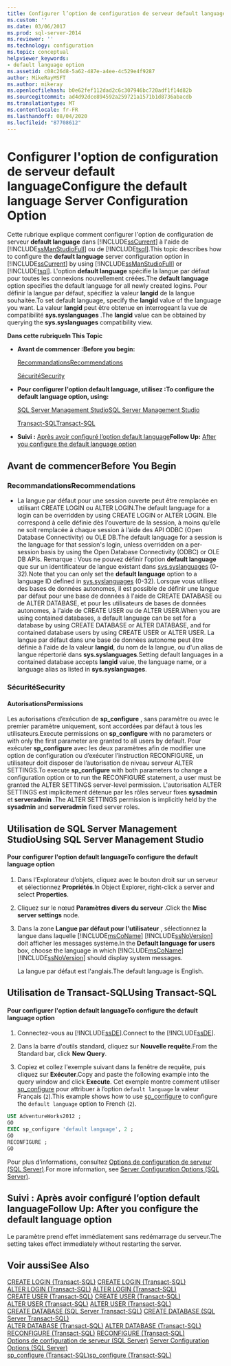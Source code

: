 ```yaml
---
title: Configurer l’option de configuration de serveur default language | Microsoft Docs
ms.custom: ''
ms.date: 03/06/2017
ms.prod: sql-server-2014
ms.reviewer: ''
ms.technology: configuration
ms.topic: conceptual
helpviewer_keywords:
- default language option
ms.assetid: c08c26d8-5a62-487e-a4ee-4c529e4f9287
author: MikeRayMSFT
ms.author: mikeray
ms.openlocfilehash: b0e62fef112dad2c6c307946bc720adf1f14d82b
ms.sourcegitcommit: ad4d92dce894592a259721a1571b1d8736abacdb
ms.translationtype: MT
ms.contentlocale: fr-FR
ms.lasthandoff: 08/04/2020
ms.locfileid: "87708612"
---
```

# <a name="configure-the-default-language-server-configuration-option"></a><span data-ttu-id="4f2a8-102">Configurer l'option de configuration de serveur default language</span><span class="sxs-lookup"><span data-stu-id="4f2a8-102">Configure the default language Server Configuration Option</span></span>
  <span data-ttu-id="4f2a8-103">Cette rubrique explique comment configurer l'option de configuration de serveur **default language** dans [!INCLUDE[ssCurrent](../../includes/sscurrent-md.md)] à l'aide de [!INCLUDE[ssManStudioFull](../../includes/ssmanstudiofull-md.md)] ou de [!INCLUDE[tsql](../../includes/tsql-md.md)].</span><span class="sxs-lookup"><span data-stu-id="4f2a8-103">This topic describes how to configure the **default language** server configuration option in [!INCLUDE[ssCurrent](../../includes/sscurrent-md.md)] by using [!INCLUDE[ssManStudioFull](../../includes/ssmanstudiofull-md.md)] or [!INCLUDE[tsql](../../includes/tsql-md.md)].</span></span> <span data-ttu-id="4f2a8-104">L'option **default language** spécifie la langue par défaut pour toutes les connexions nouvellement créées.</span><span class="sxs-lookup"><span data-stu-id="4f2a8-104">The **default language** option specifies the default language for all newly created logins.</span></span> <span data-ttu-id="4f2a8-105">Pour définir la langue par défaut, spécifiez la valeur **langid** de la langue souhaitée.</span><span class="sxs-lookup"><span data-stu-id="4f2a8-105">To set default language, specify the **langid** value of the language you want.</span></span> <span data-ttu-id="4f2a8-106">La valeur **langid** peut être obtenue en interrogeant la vue de compatibilité **sys.syslanguages** .</span><span class="sxs-lookup"><span data-stu-id="4f2a8-106">The **langid** value can be obtained by querying the **sys.syslanguages** compatibility view.</span></span>  
  
 <span data-ttu-id="4f2a8-107">**Dans cette rubrique**</span><span class="sxs-lookup"><span data-stu-id="4f2a8-107">**In This Topic**</span></span>  
  
-   <span data-ttu-id="4f2a8-108">**Avant de commencer :**</span><span class="sxs-lookup"><span data-stu-id="4f2a8-108">**Before you begin:**</span></span>  
  
     [<span data-ttu-id="4f2a8-109">Recommandations</span><span class="sxs-lookup"><span data-stu-id="4f2a8-109">Recommendations</span></span>](#Recommendations)  
  
     [<span data-ttu-id="4f2a8-110">Sécurité</span><span class="sxs-lookup"><span data-stu-id="4f2a8-110">Security</span></span>](#Security)  
  
-   <span data-ttu-id="4f2a8-111">**Pour configurer l'option default language, utilisez :**</span><span class="sxs-lookup"><span data-stu-id="4f2a8-111">**To configure the default language option, using:**</span></span>  
  
     [<span data-ttu-id="4f2a8-112">SQL Server Management Studio</span><span class="sxs-lookup"><span data-stu-id="4f2a8-112">SQL Server Management Studio</span></span>](#SSMSProcedure)  
  
     [<span data-ttu-id="4f2a8-113">Transact-SQL</span><span class="sxs-lookup"><span data-stu-id="4f2a8-113">Transact-SQL</span></span>](#TsqlProcedure)  
  
-   <span data-ttu-id="4f2a8-114">**Suivi :**  [Après avoir configuré l’option default language](#FollowUp)</span><span class="sxs-lookup"><span data-stu-id="4f2a8-114">**Follow Up:**  [After you configure the default language option](#FollowUp)</span></span>  
  
##  <a name="before-you-begin"></a><a name="BeforeYouBegin"></a> <span data-ttu-id="4f2a8-115">Avant de commencer</span><span class="sxs-lookup"><span data-stu-id="4f2a8-115">Before You Begin</span></span>  
  
###  <a name="recommendations"></a><a name="Recommendations"></a> <span data-ttu-id="4f2a8-116">Recommandations</span><span class="sxs-lookup"><span data-stu-id="4f2a8-116">Recommendations</span></span>  
  
-   <span data-ttu-id="4f2a8-117">La langue par défaut pour une session ouverte peut être remplacée en utilisant CREATE LOGIN ou ALTER LOGIN.</span><span class="sxs-lookup"><span data-stu-id="4f2a8-117">The default language for a login can be overridden by using CREATE LOGIN or ALTER LOGIN.</span></span> <span data-ttu-id="4f2a8-118">Elle correspond à celle définie dès l'ouverture de la session, à moins qu’elle ne soit remplacée à chaque session à l’aide des API ODBC (Open Database Connectivity) ou OLE DB.</span><span class="sxs-lookup"><span data-stu-id="4f2a8-118">The default language for a session is the language for that session's login, unless overridden on a per-session basis by using the Open Database Connectivity (ODBC) or OLE DB APIs.</span></span> <span data-ttu-id="4f2a8-119">Remarque : Vous ne pouvez définir l’option **default language** que sur un identificateur de langue existant dans [sys.syslanguages](/sql/relational-databases/system-compatibility-views/sys-syslanguages-transact-sql) (0-32).</span><span class="sxs-lookup"><span data-stu-id="4f2a8-119">Note that you can only set the **default language** option to a language ID defined in [sys.syslanguages](/sql/relational-databases/system-compatibility-views/sys-syslanguages-transact-sql) (0-32).</span></span> <span data-ttu-id="4f2a8-120">Lorsque vous utilisez des bases de données autonomes, il est possible de définir une langue par défaut pour une base de données à l'aide de CREATE DATABASE ou de ALTER DATABASE, et pour les utilisateurs de bases de données autonomes, à l'aide de CREATE USER ou de ALTER USER.</span><span class="sxs-lookup"><span data-stu-id="4f2a8-120">When you are using contained databases, a default language can be set for a database by using CREATE DATABASE or ALTER DATABASE, and for contained database users by using CREATE USER or ALTER USER.</span></span> <span data-ttu-id="4f2a8-121">La langue par défaut dans une base de données autonome peut être définie à l'aide de la valeur **langid**, du nom de la langue, ou d'un alias de langue répertorié dans **sys.syslanguages**.</span><span class="sxs-lookup"><span data-stu-id="4f2a8-121">Setting default languages in a contained database accepts **langid** value, the language name, or a language alias as listed in **sys.syslanguages**.</span></span>  
  
###  <a name="security"></a><a name="Security"></a> <span data-ttu-id="4f2a8-122">Sécurité</span><span class="sxs-lookup"><span data-stu-id="4f2a8-122">Security</span></span>  
  
####  <a name="permissions"></a><a name="Permissions"></a> <span data-ttu-id="4f2a8-123">Autorisations</span><span class="sxs-lookup"><span data-stu-id="4f2a8-123">Permissions</span></span>  
 <span data-ttu-id="4f2a8-124">Les autorisations d’exécution de **sp_configure** , sans paramètre ou avec le premier paramètre uniquement, sont accordées par défaut à tous les utilisateurs.</span><span class="sxs-lookup"><span data-stu-id="4f2a8-124">Execute permissions on **sp_configure** with no parameters or with only the first parameter are granted to all users by default.</span></span> <span data-ttu-id="4f2a8-125">Pour exécuter **sp_configure** avec les deux paramètres afin de modifier une option de configuration ou d’exécuter l’instruction RECONFIGURE, un utilisateur doit disposer de l’autorisation de niveau serveur ALTER SETTINGS.</span><span class="sxs-lookup"><span data-stu-id="4f2a8-125">To execute **sp_configure** with both parameters to change a configuration option or to run the RECONFIGURE statement, a user must be granted the ALTER SETTINGS server-level permission.</span></span> <span data-ttu-id="4f2a8-126">L'autorisation ALTER SETTINGS est implicitement détenue par les rôles serveur fixes **sysadmin** et **serveradmin** .</span><span class="sxs-lookup"><span data-stu-id="4f2a8-126">The ALTER SETTINGS permission is implicitly held by the **sysadmin** and **serveradmin** fixed server roles.</span></span>  
  
##  <a name="using-sql-server-management-studio"></a><a name="SSMSProcedure"></a> <span data-ttu-id="4f2a8-127">Utilisation de SQL Server Management Studio</span><span class="sxs-lookup"><span data-stu-id="4f2a8-127">Using SQL Server Management Studio</span></span>  
  
#### <a name="to-configure-the-default-language-option"></a><span data-ttu-id="4f2a8-128">Pour configurer l'option default language</span><span class="sxs-lookup"><span data-stu-id="4f2a8-128">To configure the default language option</span></span>  
  
1.  <span data-ttu-id="4f2a8-129">Dans l’Explorateur d’objets, cliquez avec le bouton droit sur un serveur et sélectionnez **Propriétés**.</span><span class="sxs-lookup"><span data-stu-id="4f2a8-129">In Object Explorer, right-click a server and select **Properties**.</span></span>  
  
2.  <span data-ttu-id="4f2a8-130">Cliquez sur le nœud **Paramètres divers du serveur** .</span><span class="sxs-lookup"><span data-stu-id="4f2a8-130">Click the **Misc server settings** node.</span></span>  
  
3.  <span data-ttu-id="4f2a8-131">Dans la zone **Langue par défaut pour l'utilisateur** , sélectionnez la langue dans laquelle [!INCLUDE[msCoName](../../includes/msconame-md.md)] [!INCLUDE[ssNoVersion](../../includes/ssnoversion-md.md)] doit afficher les messages système.</span><span class="sxs-lookup"><span data-stu-id="4f2a8-131">In the **Default language for users** box, choose the language in which [!INCLUDE[msCoName](../../includes/msconame-md.md)] [!INCLUDE[ssNoVersion](../../includes/ssnoversion-md.md)] should display system messages.</span></span>  
  
     <span data-ttu-id="4f2a8-132">La langue par défaut est l'anglais.</span><span class="sxs-lookup"><span data-stu-id="4f2a8-132">The default language is English.</span></span>  
  
##  <a name="using-transact-sql"></a><a name="TsqlProcedure"></a> <span data-ttu-id="4f2a8-133">Utilisation de Transact-SQL</span><span class="sxs-lookup"><span data-stu-id="4f2a8-133">Using Transact-SQL</span></span>  
  
#### <a name="to-configure-the-default-language-option"></a><span data-ttu-id="4f2a8-134">Pour configurer l'option default language</span><span class="sxs-lookup"><span data-stu-id="4f2a8-134">To configure the default language option</span></span>  
  
1.  <span data-ttu-id="4f2a8-135">Connectez-vous au [!INCLUDE[ssDE](../../includes/ssde-md.md)].</span><span class="sxs-lookup"><span data-stu-id="4f2a8-135">Connect to the [!INCLUDE[ssDE](../../includes/ssde-md.md)].</span></span>  
  
2.  <span data-ttu-id="4f2a8-136">Dans la barre d'outils standard, cliquez sur **Nouvelle requête**.</span><span class="sxs-lookup"><span data-stu-id="4f2a8-136">From the Standard bar, click **New Query**.</span></span>  
  
3.  <span data-ttu-id="4f2a8-137">Copiez et collez l'exemple suivant dans la fenêtre de requête, puis cliquez sur **Exécuter**.</span><span class="sxs-lookup"><span data-stu-id="4f2a8-137">Copy and paste the following example into the query window and click **Execute**.</span></span> <span data-ttu-id="4f2a8-138">Cet exemple montre comment utiliser [sp_configure](/sql/relational-databases/system-stored-procedures/sp-configure-transact-sql) pour attribuer à l’option `default language` la valeur Français (`2`).</span><span class="sxs-lookup"><span data-stu-id="4f2a8-138">This example shows how to use [sp_configure](/sql/relational-databases/system-stored-procedures/sp-configure-transact-sql) to configure the `default language` option to French (`2`).</span></span>  
  
```sql  
USE AdventureWorks2012 ;  
GO  
EXEC sp_configure 'default language', 2 ;  
GO  
RECONFIGURE ;  
GO  
```  
  
 <span data-ttu-id="4f2a8-139">Pour plus d’informations, consultez [Options de configuration de serveur &#40;SQL Server&#41;](server-configuration-options-sql-server.md).</span><span class="sxs-lookup"><span data-stu-id="4f2a8-139">For more information, see [Server Configuration Options &#40;SQL Server&#41;](server-configuration-options-sql-server.md).</span></span>  
  
##  <a name="follow-up-after-you-configure-the-default-language-option"></a><a name="FollowUp"></a> <span data-ttu-id="4f2a8-140">Suivi : Après avoir configuré l’option default language</span><span class="sxs-lookup"><span data-stu-id="4f2a8-140">Follow Up: After you configure the default language option</span></span>  
 <span data-ttu-id="4f2a8-141">Le paramètre prend effet immédiatement sans redémarrage du serveur.</span><span class="sxs-lookup"><span data-stu-id="4f2a8-141">The setting takes effect immediately without restarting the server.</span></span>  
  
## <a name="see-also"></a><span data-ttu-id="4f2a8-142">Voir aussi</span><span class="sxs-lookup"><span data-stu-id="4f2a8-142">See Also</span></span>  
 <span data-ttu-id="4f2a8-143">[CREATE LOGIN &#40;Transact-SQL&#41;](/sql/t-sql/statements/create-login-transact-sql) </span><span class="sxs-lookup"><span data-stu-id="4f2a8-143">[CREATE LOGIN &#40;Transact-SQL&#41;](/sql/t-sql/statements/create-login-transact-sql) </span></span>  
 <span data-ttu-id="4f2a8-144">[ALTER LOGIN &#40;Transact-SQL&#41;](/sql/t-sql/statements/alter-login-transact-sql) </span><span class="sxs-lookup"><span data-stu-id="4f2a8-144">[ALTER LOGIN &#40;Transact-SQL&#41;](/sql/t-sql/statements/alter-login-transact-sql) </span></span>  
 <span data-ttu-id="4f2a8-145">[CREATE USER &#40;Transact-SQL&#41;](/sql/t-sql/statements/create-user-transact-sql) </span><span class="sxs-lookup"><span data-stu-id="4f2a8-145">[CREATE USER &#40;Transact-SQL&#41;](/sql/t-sql/statements/create-user-transact-sql) </span></span>  
 <span data-ttu-id="4f2a8-146">[ALTER USER &#40;Transact-SQL&#41;](/sql/t-sql/statements/alter-user-transact-sql) </span><span class="sxs-lookup"><span data-stu-id="4f2a8-146">[ALTER USER &#40;Transact-SQL&#41;](/sql/t-sql/statements/alter-user-transact-sql) </span></span>  
 <span data-ttu-id="4f2a8-147">[CREATE DATABASE &#40;SQL Server Transact-SQL&#41;](/sql/t-sql/statements/create-database-sql-server-transact-sql) </span><span class="sxs-lookup"><span data-stu-id="4f2a8-147">[CREATE DATABASE &#40;SQL Server Transact-SQL&#41;](/sql/t-sql/statements/create-database-sql-server-transact-sql) </span></span>  
 <span data-ttu-id="4f2a8-148">[ALTER DATABASE &#40;Transact-SQL&#41;](/sql/t-sql/statements/alter-database-transact-sql) </span><span class="sxs-lookup"><span data-stu-id="4f2a8-148">[ALTER DATABASE &#40;Transact-SQL&#41;](/sql/t-sql/statements/alter-database-transact-sql) </span></span>  
 <span data-ttu-id="4f2a8-149">[RECONFIGURE &#40;Transact-SQL&#41;](/sql/t-sql/language-elements/reconfigure-transact-sql) </span><span class="sxs-lookup"><span data-stu-id="4f2a8-149">[RECONFIGURE &#40;Transact-SQL&#41;](/sql/t-sql/language-elements/reconfigure-transact-sql) </span></span>  
 <span data-ttu-id="4f2a8-150">[Options de configuration de serveur &#40;SQL Server&#41;](server-configuration-options-sql-server.md) </span><span class="sxs-lookup"><span data-stu-id="4f2a8-150">[Server Configuration Options &#40;SQL Server&#41;](server-configuration-options-sql-server.md) </span></span>  
 [<span data-ttu-id="4f2a8-151">sp_configure &#40;Transact-SQL&#41;</span><span class="sxs-lookup"><span data-stu-id="4f2a8-151">sp_configure &#40;Transact-SQL&#41;</span></span>](/sql/relational-databases/system-stored-procedures/sp-configure-transact-sql)  
  
  
